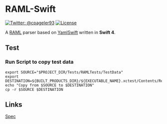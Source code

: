 # RAML-Swift

[![Twitter: @cpageler93](https://img.shields.io/badge/contact-@cpageler93-lightgrey.svg?style=flat)](https://twitter.com/cpageler93)
[![License](https://img.shields.io/badge/license-MIT-green.svg?style=flat)](https://github.com/cpageler93/RAML-Swift/blob/master/LICENSE)

A [RAML](http://raml.org) parser based on [YamlSwift](https://github.com/behrang/YamlSwift) written in **Swift 4**.


## Test

### Run Script to copy test data

```shell
export SOURCE="$PROJECT_DIR/Tests/RAMLTests/TestData"
export DESTINATION=${BUILT_PRODUCTS_DIR}/${EXECUTABLE_NAME}.xctest/Contents/Resources/
echo "Copy from $SOURCE to $DESTINATION"
cp -r $SOURCE $DESTINATION
```

## Links

[Spec](https://github.com/raml-org/raml-spec/blob/master/versions/raml-10/raml-10.md/)
